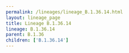 ```yaml
---
permalink: /lineages/lineage_B.1.36.14.html
layout: lineage_page
title: Lineage B.1.36.14
lineage: B.1.36.14
parent: B.1.36
children: ['B.1.36.14']
---
```

